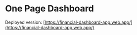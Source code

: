 # One Page Dashboard

Deployed version: [https://financial-dashboard-app.web.app/](https://financial-dashboard-app.web.app/)
